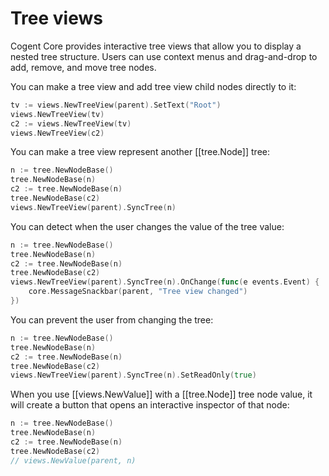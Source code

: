 # Tree views

Cogent Core provides interactive tree views that allow you to display a nested tree structure. Users can use context menus and drag-and-drop to add, remove, and move tree nodes.

You can make a tree view and add tree view child nodes directly to it:

```Go
tv := views.NewTreeView(parent).SetText("Root")
views.NewTreeView(tv)
c2 := views.NewTreeView(tv)
views.NewTreeView(c2)
```

You can make a tree view represent another [[tree.Node]] tree:

```Go
n := tree.NewNodeBase()
tree.NewNodeBase(n)
c2 := tree.NewNodeBase(n)
tree.NewNodeBase(c2)
views.NewTreeView(parent).SyncTree(n)
```

You can detect when the user changes the value of the tree value:

```Go
n := tree.NewNodeBase()
tree.NewNodeBase(n)
c2 := tree.NewNodeBase(n)
tree.NewNodeBase(c2)
views.NewTreeView(parent).SyncTree(n).OnChange(func(e events.Event) {
    core.MessageSnackbar(parent, "Tree view changed")
})
```

You can prevent the user from changing the tree:

```Go
n := tree.NewNodeBase()
tree.NewNodeBase(n)
c2 := tree.NewNodeBase(n)
tree.NewNodeBase(c2)
views.NewTreeView(parent).SyncTree(n).SetReadOnly(true)
```

When you use [[views.NewValue]] with a [[tree.Node]] tree node value, it will create a button that opens an interactive inspector of that node:

```Go
n := tree.NewNodeBase()
tree.NewNodeBase(n)
c2 := tree.NewNodeBase(n)
tree.NewNodeBase(c2)
// views.NewValue(parent, n)
```
